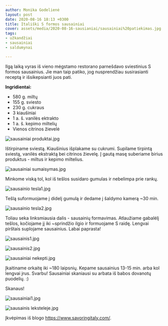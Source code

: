 ```yaml
---
author: Monika Godelienė
layout: post
date: 2020-08-16 18:13 +0300
title: Itališki S formos sausainiai
cover: assets/media/2020-08-16-sausianiai/sausainiai%20patiekimas.jpg
tags:
- užkandžiai
- sausainiai
- saldumynai

---
```

Ilgą laiką vyras iš vieno mėgstamo restorano parnešdavo sviestinius S formos sausainius. Jie man taip patiko, jog nusprendžiau susirasianti receptą ir išsikepsianti juos pati.

**Ingridientai:**

* 580 g. miltų
* 155 g. sviesto
* 230 g. cukraus
* 3 kiaušiniai
* 1 a. š. vanilės ektrakto
* 1 a. š. kepimo miltelių
* Vienos citrinos žievelė


![sausainiai produktai.jpg](/sokoladas-ir-spinatas/assets/media/2020-08-16-sausianiai/sausainiai%20produktai.jpg)

Ištirpiname sviestą. Kiaušinius išplakame su cukrumi. Supilame tirpintą sviestą, vanilės ekstraktą bei citrinos žievelę. Į gautą masę suberiame birius produktus - miltus ir kepimo miltelius.

![sausainiai sumaisymas.jpg](/sokoladas-ir-spinatas/assets/media/2020-08-16-sausianiai/sausainiai%20sumaisymas.jpg)

Minkome viską tol, kol iš tešlos susidaro gumulas ir nebelimpa prie rankų.

![sausainio tesla1.jpg](/sokoladas-ir-spinatas/assets/media/2020-08-16-sausianiai/sausainio%20tesla1.jpg)

Tešlą suformuojame į didelį gumulą ir dedame į šaldymo kamerą ~30 min.

![sausainio tesla2.jpg](/sokoladas-ir-spinatas/assets/media/2020-08-16-sausianiai/sausainio%20tesla2.jpg)

Toliau seka linksmiausia dalis - sausainių formavimas. Atlaužiame gabalėlį tešlos, kočiojame jį iki ~sprindžio ilgio ir formuojame S raidę. Lengvai pirštais suplojame sausainius. Labai paprasta!

![sausainis1.jpg](/sokoladas-ir-spinatas/assets/media/2020-08-16-sausianiai/sausainis1.jpg)


![sausainis2.jpg](/sokoladas-ir-spinatas/assets/media/2020-08-16-sausianiai/sausainis2.jpg)


![sausainiai nekepti.jpg](/sokoladas-ir-spinatas/assets/media/2020-08-16-sausianiai/sausainiai%20nekepti.jpg)

Įkaitiname orkaitę iki ~180 laipsnių. Kepame sausainius 13-15 min. arba kol lengvai įrus. Svarbu! Sausainiai skaniausi su arbata iš babos dovanotų puodelių. :)

Skanaus!

![sausainiai1.jpg](/sokoladas-ir-spinatas/assets/media/2020-08-16-sausianiai/sausainiai1.jpg)


![sausainis leksteleje.jpg](/sokoladas-ir-spinatas/assets/media/2020-08-16-sausianiai/sausainis%20leksteleje.jpg)  


Įkvėpimas iš blogo https://www.savoringitaly.com/.
